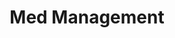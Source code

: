 ---
layout: more
permalink: "/modules/person-centered-care/med-management/"
title: Med Management

sections:
  - section:

    - part: full
      title: Self management support

---